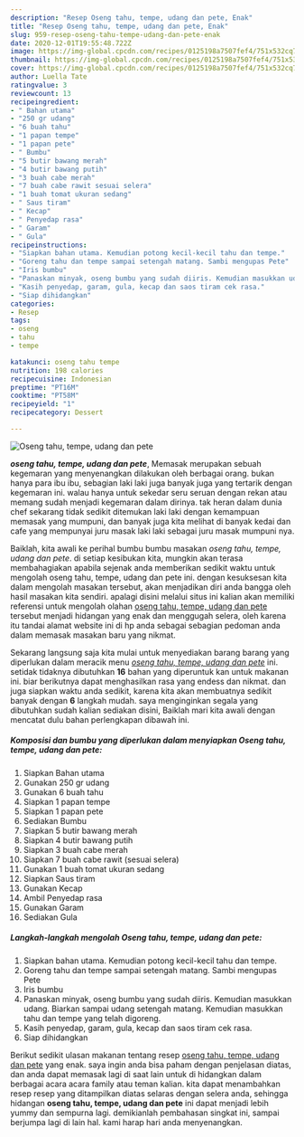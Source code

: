 ```yaml
---
description: "Resep Oseng tahu, tempe, udang dan pete, Enak"
title: "Resep Oseng tahu, tempe, udang dan pete, Enak"
slug: 959-resep-oseng-tahu-tempe-udang-dan-pete-enak
date: 2020-12-01T19:55:48.722Z
image: https://img-global.cpcdn.com/recipes/0125198a7507fef4/751x532cq70/oseng-tahu-tempe-udang-dan-pete-foto-resep-utama.jpg
thumbnail: https://img-global.cpcdn.com/recipes/0125198a7507fef4/751x532cq70/oseng-tahu-tempe-udang-dan-pete-foto-resep-utama.jpg
cover: https://img-global.cpcdn.com/recipes/0125198a7507fef4/751x532cq70/oseng-tahu-tempe-udang-dan-pete-foto-resep-utama.jpg
author: Luella Tate
ratingvalue: 3
reviewcount: 13
recipeingredient:
- " Bahan utama"
- "250 gr udang"
- "6 buah tahu"
- "1 papan tempe"
- "1 papan pete"
- " Bumbu"
- "5 butir bawang merah"
- "4 butir bawang putih"
- "3 buah cabe merah"
- "7 buah cabe rawit sesuai selera"
- "1 buah tomat ukuran sedang"
- " Saus tiram"
- " Kecap"
- " Penyedap rasa"
- " Garam"
- " Gula"
recipeinstructions:
- "Siapkan bahan utama. Kemudian potong kecil-kecil tahu dan tempe."
- "Goreng tahu dan tempe sampai setengah matang. Sambi mengupas Pete"
- "Iris bumbu"
- "Panaskan minyak, oseng bumbu yang sudah diiris. Kemudian masukkan udang. Biarkan sampai udang setengah matang. Kemudian masukkan tahu dan tempe yang telah digoreng."
- "Kasih penyedap, garam, gula, kecap dan saos tiram cek rasa."
- "Siap dihidangkan"
categories:
- Resep
tags:
- oseng
- tahu
- tempe

katakunci: oseng tahu tempe 
nutrition: 198 calories
recipecuisine: Indonesian
preptime: "PT16M"
cooktime: "PT58M"
recipeyield: "1"
recipecategory: Dessert

---
```



![Oseng tahu, tempe, udang dan pete](https://img-global.cpcdn.com/recipes/0125198a7507fef4/751x532cq70/oseng-tahu-tempe-udang-dan-pete-foto-resep-utama.jpg)

<b><i>oseng tahu, tempe, udang dan pete</i></b>, Memasak merupakan sebuah kegemaran yang menyenangkan dilakukan oleh berbagai orang. bukan hanya para ibu ibu, sebagian laki laki juga banyak juga yang tertarik dengan kegemaran ini. walau hanya untuk sekedar seru seruan dengan rekan atau memang sudah menjadi kegemaran dalam dirinya. tak heran dalam dunia chef sekarang tidak sedikit ditemukan laki laki dengan kemampuan memasak yang mumpuni, dan banyak juga kita melihat di banyak kedai dan cafe yang mempunyai juru masak laki laki sebagai juru masak mumpuni nya.

Baiklah, kita awali ke perihal bumbu bumbu masakan <i>oseng tahu, tempe, udang dan pete</i>. di setiap kesibukan kita, mungkin akan terasa membahagiakan apabila sejenak anda memberikan sedikit waktu untuk mengolah oseng tahu, tempe, udang dan pete ini. dengan kesuksesan kita dalam mengolah masakan tersebut, akan menjadikan diri anda bangga oleh hasil masakan kita sendiri. apalagi disini melalui situs ini kalian akan memiliki referensi untuk mengolah olahan <u>oseng tahu, tempe, udang dan pete</u> tersebut menjadi hidangan yang enak dan menggugah selera, oleh karena itu tandai alamat website ini di hp anda sebagai sebagian pedoman anda dalam memasak masakan baru yang nikmat.




Sekarang langsung saja kita mulai untuk menyediakan barang barang yang diperlukan dalam meracik menu <u><i>oseng tahu, tempe, udang dan pete</i></u> ini. setidak tidaknya dibutuhkan <b>16</b> bahan yang diperuntuk kan untuk makanan ini. biar berikutnya dapat menghasilkan rasa yang endess dan nikmat. dan juga siapkan waktu anda sedikit, karena kita akan membuatnya sedikit banyak dengan <b>6</b> langkah mudah. saya menginginkan segala yang dibutuhkan sudah kalian sediakan disini, Baiklah mari kita awali dengan mencatat dulu bahan perlengkapan dibawah ini.

<!--inarticleads1-->

##### Komposisi dan bumbu yang diperlukan dalam menyiapkan Oseng tahu, tempe, udang dan pete:

1. Siapkan  Bahan utama
1. Gunakan 250 gr udang
1. Gunakan 6 buah tahu
1. Siapkan 1 papan tempe
1. Siapkan 1 papan pete
1. Sediakan  Bumbu
1. Siapkan 5 butir bawang merah
1. Siapkan 4 butir bawang putih
1. Siapkan 3 buah cabe merah
1. Siapkan 7 buah cabe rawit (sesuai selera)
1. Gunakan 1 buah tomat ukuran sedang
1. Siapkan  Saus tiram
1. Gunakan  Kecap
1. Ambil  Penyedap rasa
1. Gunakan  Garam
1. Sediakan  Gula




<!--inarticleads2-->

##### Langkah-langkah mengolah Oseng tahu, tempe, udang dan pete:

1. Siapkan bahan utama. Kemudian potong kecil-kecil tahu dan tempe.
1. Goreng tahu dan tempe sampai setengah matang. Sambi mengupas Pete
1. Iris bumbu
1. Panaskan minyak, oseng bumbu yang sudah diiris. Kemudian masukkan udang. Biarkan sampai udang setengah matang. Kemudian masukkan tahu dan tempe yang telah digoreng.
1. Kasih penyedap, garam, gula, kecap dan saos tiram cek rasa.
1. Siap dihidangkan




Berikut sedikit ulasan makanan tentang resep <u>oseng tahu, tempe, udang dan pete</u> yang enak. saya ingin anda bisa paham dengan penjelasan diatas, dan anda dapat memasak lagi di saat lain untuk di hidangkan dalam berbagai acara acara family atau teman kalian. kita dapat menambahkan resep resep yang ditampilkan diatas selaras dengan selera anda, sehingga hidangan <b>oseng tahu, tempe, udang dan pete</b> ini dapat menjadi lebih yummy dan sempurna lagi. demikianlah pembahasan singkat ini, sampai berjumpa lagi di lain hal. kami harap hari anda menyenangkan.
